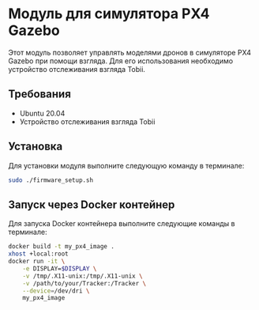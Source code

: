# Модуль для симулятора PX4 Gazebo

Этот модуль позволяет управлять моделями дронов в симуляторе PX4 Gazebo при помощи взгляда. Для его использования необходимо устройство отслеживания взгляда Tobii.

## Требования

- Ubuntu 20.04
- Устройство отслеживания взгляда Tobii

## Установка

Для установки модуля выполните следующую команду в терминале:

```sh
sudo ./firmware_setup.sh
```
## Запуск через Docker контейнер


Для запуска Docker контейнера выполните следующие команды в терминале:


```sh
docker build -t my_px4_image .
xhost +local:root
docker run -it \
    -e DISPLAY=$DISPLAY \
    -v /tmp/.X11-unix:/tmp/.X11-unix \
    -v /path/to/your/Tracker:/Tracker \
    --device=/dev/dri \
    my_px4_image
```
